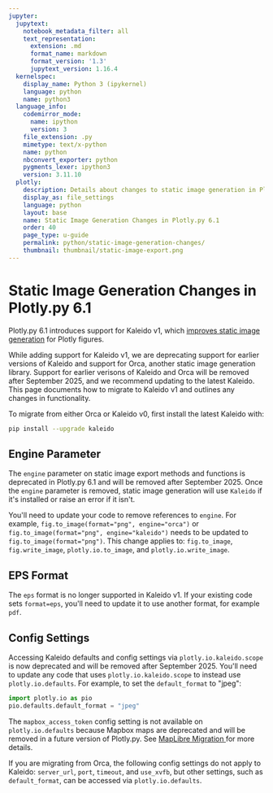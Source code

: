 ```yaml
---
jupyter:
  jupytext:
    notebook_metadata_filter: all
    text_representation:
      extension: .md
      format_name: markdown
      format_version: '1.3'
      jupytext_version: 1.16.4
  kernelspec:
    display_name: Python 3 (ipykernel)
    language: python
    name: python3
  language_info:
    codemirror_mode:
      name: ipython
      version: 3
    file_extension: .py
    mimetype: text/x-python
    name: python
    nbconvert_exporter: python
    pygments_lexer: ipython3
    version: 3.11.10
  plotly:
    description: Details about changes to static image generation in Plotly.py 6.1.
    display_as: file_settings
    language: python
    layout: base
    name: Static Image Generation Changes in Plotly.py 6.1
    order: 40
    page_type: u-guide
    permalink: python/static-image-generation-changes/
    thumbnail: thumbnail/static-image-export.png
---
```


<!-- #region -->
# Static Image Generation Changes in Plotly.py 6.1

Plotly.py 6.1 introduces support for Kaleido v1, which [improves static image generation](https://plotly.com/blog/kaleido-the-next-generation/) for Plotly figures.

While adding support for Kaleido v1, we are deprecating support for earlier versions of Kaleido and support for Orca, another static image generation library. Support for earlier verisons of Kaleido and Orca will be removed after September 2025, and we recommend updating to the latest Kaleido. This page documents how to migrate to Kaleido v1 and outlines any changes in functionality.

To migrate from either Orca or Kaleido v0, first install the latest Kaleido with:

```bash
pip install --upgrade kaleido
```

## Engine Parameter

The `engine` parameter on static image export methods and functions is deprecated in Plotly.py 6.1 and will be removed after September 2025. Once the `engine` parameter is removed, static image generation will use `Kaleido` if it's installed or raise an error if it isn't.

You'll need to update your code to remove references to `engine`. For example, `fig.to_image(format="png", engine="orca")` or `fig.to_image(format="png", engine="kaleido")` needs to be updated to `fig.to_image(format="png")`. This change applies to: `fig.to_image`, `fig.write_image`, `plotly.io.to_image`, and `plotly.io.write_image`.

## EPS Format

The `eps` format is no longer supported in Kaleido v1. If your existing code sets `format=eps`, you'll need to update it to use another format, for example `pdf`.

## Config Settings

Accessing Kaleido defaults and config settings via `plotly.io.kaleido.scope` is now deprecated and will be removed after September 2025. You'll need to update any code that uses `plotly.io.kaleido.scope` to instead use `plotly.io.defaults`. For example, to set the `default_format` to "jpeg":

~~~python
import plotly.io as pio
pio.defaults.default_format = "jpeg"
~~~

The `mapbox_access_token` config setting is not available on `plotly.io.defaults` because Mapbox maps are deprecated and will be removed in a future version of Plotly.py. See [MapLibre Migration ](https://plotly.com/python/mapbox-to-maplibre/) for more details.

If you are migrating from Orca, the following config settings do not apply to Kaleido: `server_url`, `port`, `timeout`, and `use_xvfb`, but other settings, such as `default_format`, can be accessed via `plotly.io.defaults`.
<!-- #endregion -->
